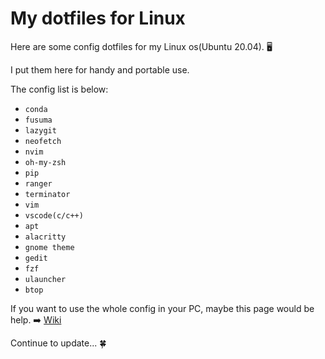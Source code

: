 # My dotfiles for Linux
Here are some config dotfiles for my Linux os(Ubuntu 20.04). 🖥️

I put them here for handy and portable use.

The config list is below:
- `conda`
- `fusuma`
- `lazygit`
- `neofetch`
- `nvim`
- `oh-my-zsh`
- `pip`
- `ranger`
- `terminator`
- `vim`
- `vscode(c/c++)`
- `apt`
- `alacritty`
- `gnome theme`
- `gedit`
- `fzf`
- `ulauncher`
- `btop`

If you want to use the whole config in your PC, maybe this page would be help. ➡️ [Wiki](https://github.com/Xuer04/Mydotfiles/wiki/Wiki "Wiki")

Continue to update...  🍀


